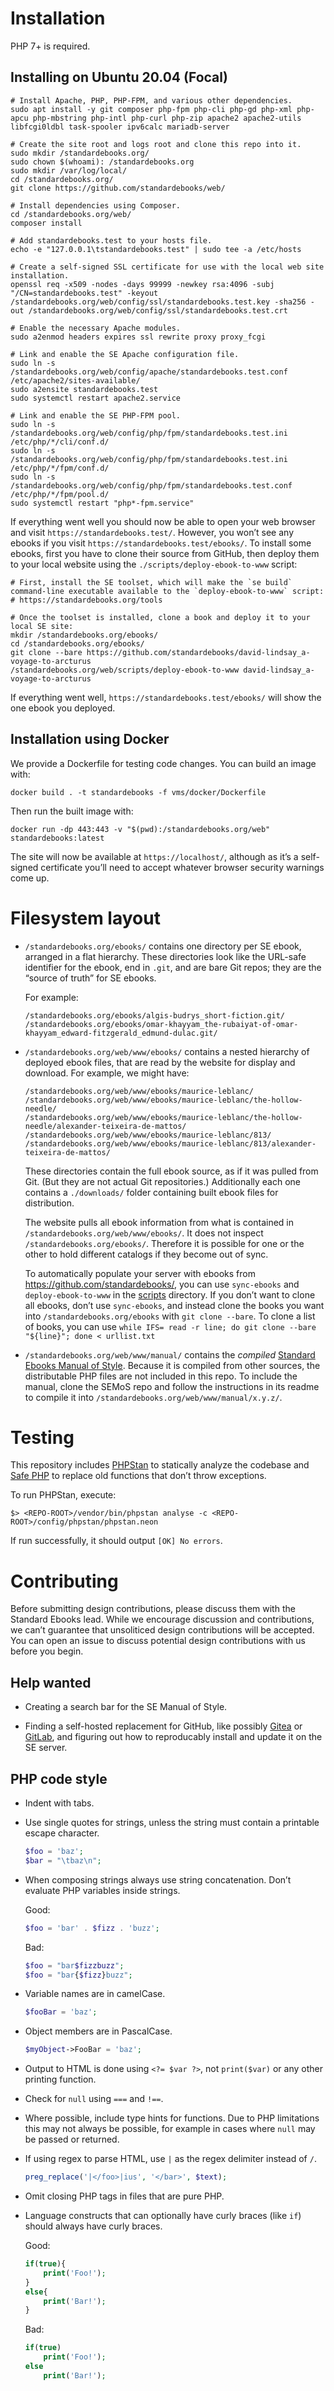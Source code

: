 # Installation

PHP 7+ is required.

## Installing on Ubuntu 20.04 (Focal)

```shell
# Install Apache, PHP, PHP-FPM, and various other dependencies.
sudo apt install -y git composer php-fpm php-cli php-gd php-xml php-apcu php-mbstring php-intl php-curl php-zip apache2 apache2-utils libfcgi0ldbl task-spooler ipv6calc mariadb-server

# Create the site root and logs root and clone this repo into it.
sudo mkdir /standardebooks.org/
sudo chown $(whoami): /standardebooks.org
sudo mkdir /var/log/local/
cd /standardebooks.org/
git clone https://github.com/standardebooks/web/

# Install dependencies using Composer.
cd /standardebooks.org/web/
composer install

# Add standardebooks.test to your hosts file.
echo -e "127.0.0.1\tstandardebooks.test" | sudo tee -a /etc/hosts

# Create a self-signed SSL certificate for use with the local web site installation.
openssl req -x509 -nodes -days 99999 -newkey rsa:4096 -subj "/CN=standardebooks.test" -keyout /standardebooks.org/web/config/ssl/standardebooks.test.key -sha256 -out /standardebooks.org/web/config/ssl/standardebooks.test.crt

# Enable the necessary Apache modules.
sudo a2enmod headers expires ssl rewrite proxy proxy_fcgi

# Link and enable the SE Apache configuration file.
sudo ln -s /standardebooks.org/web/config/apache/standardebooks.test.conf /etc/apache2/sites-available/
sudo a2ensite standardebooks.test
sudo systemctl restart apache2.service

# Link and enable the SE PHP-FPM pool.
sudo ln -s /standardebooks.org/web/config/php/fpm/standardebooks.test.ini /etc/php/*/cli/conf.d/
sudo ln -s /standardebooks.org/web/config/php/fpm/standardebooks.test.ini /etc/php/*/fpm/conf.d/
sudo ln -s /standardebooks.org/web/config/php/fpm/standardebooks.test.conf /etc/php/*/fpm/pool.d/
sudo systemctl restart "php*-fpm.service"
```

If everything went well you should now be able to open your web browser and visit `https://standardebooks.test/`. However, you won’t see any ebooks if you visit `https://standardebooks.test/ebooks/`. To install some ebooks, first you have to clone their source from GitHub, then deploy them to your local website using the `./scripts/deploy-ebook-to-www` script:

```shell
# First, install the SE toolset, which will make the `se build` command-line executable available to the `deploy-ebook-to-www` script:
# https://standardebooks.org/tools

# Once the toolset is installed, clone a book and deploy it to your local SE site:
mkdir /standardebooks.org/ebooks/
cd /standardebooks.org/ebooks/
git clone --bare https://github.com/standardebooks/david-lindsay_a-voyage-to-arcturus
/standardebooks.org/web/scripts/deploy-ebook-to-www david-lindsay_a-voyage-to-arcturus
```

If everything went well, `https://standardebooks.test/ebooks/` will show the one ebook you deployed.

## Installation using Docker

We provide a Dockerfile for testing code changes. You can build an image with:

```shell
docker build . -t standardebooks -f vms/docker/Dockerfile
```

Then run the built image with:

```shell
docker run -dp 443:443 -v "$(pwd):/standardebooks.org/web" standardebooks:latest
```

The site will now be available at `https://localhost/`, although as it’s a self-signed certificate you’ll need to accept whatever browser security warnings come up.

# Filesystem layout

-   `/standardebooks.org/ebooks/` contains one directory per SE ebook, arranged in a flat hierarchy. These directories look like the URL-safe identifier for the ebook, end in `.git`, and are bare Git repos; they are the “source of truth” for SE ebooks.

    For example:

    ````
    /standardebooks.org/ebooks/algis-budrys_short-fiction.git/
    /standardebooks.org/ebooks/omar-khayyam_the-rubaiyat-of-omar-khayyam_edward-fitzgerald_edmund-dulac.git/
    ````

-   `/standardebooks.org/web/www/ebooks/` contains a nested hierarchy of deployed ebook files, that are read by the website for display and download. For example, we might have:

    ````
    /standardebooks.org/web/www/ebooks/maurice-leblanc/
    /standardebooks.org/web/www/ebooks/maurice-leblanc/the-hollow-needle/
    /standardebooks.org/web/www/ebooks/maurice-leblanc/the-hollow-needle/alexander-teixeira-de-mattos/
    /standardebooks.org/web/www/ebooks/maurice-leblanc/813/
    /standardebooks.org/web/www/ebooks/maurice-leblanc/813/alexander-teixeira-de-mattos/
    ````

    These directories contain the full ebook source, as if it was pulled from Git. (But they are not actual Git repositories.) Additionally each one contains a `./downloads/` folder containing built ebook files for distribution.

    The website pulls all ebook information from what is contained in `/standardebooks.org/web/www/ebooks/`. It does not inspect `/standardebooks.org/ebooks/`. Therefore it is possible for one or the other to hold different catalogs if they become out of sync.

    To automatically populate your server with ebooks from https://github.com/standardebooks/, you can use `sync-ebooks` and `deploy-ebook-to-www` in the [scripts](scripts) directory. If you don’t want to clone all ebooks, don’t use `sync-ebooks`, and instead clone the books you want into `/standardebooks.org/ebooks` with `git clone --bare`. To clone a list of books, you can use `while IFS= read -r line; do git clone --bare "${line}"; done < urllist.txt`

-   `/standardebooks.org/web/www/manual/` contains the *compiled* [Standard Ebooks Manual of Style](https://github.com/standardebooks/manual). Because it is compiled from other sources, the distributable PHP files are not included in this repo. To include the manual, clone the SEMoS repo and follow the instructions in its readme to compile it into `/standardebooks.org/web/www/manual/x.y.z/`.

# Testing

This repository includes [PHPStan](https://github.com/phpstan/phpstan) to statically analyze the codebase and [Safe PHP](https://github.com/thecodingmachine/safe) to replace old functions that don’t throw exceptions.

To run PHPStan, execute:

```shell
$> <REPO-ROOT>/vendor/bin/phpstan analyse -c <REPO-ROOT>/config/phpstan/phpstan.neon
```

If run successfully, it should output `[OK] No errors`.

# Contributing

Before submitting design contributions, please discuss them with the Standard Ebooks lead. While we encourage discussion and contributions, we can’t guarantee that unsoliticed design contributions will be accepted. You can open an issue to discuss potential design contributions with us before you begin.

## Help wanted

- Creating a search bar for the SE Manual of Style.

- Finding a self-hosted replacement for GitHub, like possibly [Gitea](https://gitea.io/) or [GitLab](https://about.gitlab.com/), and figuring out how to reproducably install and update it on the SE server.

## PHP code style

- Indent with tabs.

-   Use single quotes for strings, unless the string must contain a printable escape character.

    ````php
    $foo = 'baz';
    $bar = "\tbaz\n";
    ````

-   When composing strings always use string concatenation. Don’t evaluate PHP variables inside strings.

    Good:

    ````php
    $foo = 'bar' . $fizz . 'buzz';
    ````

    Bad:

    ````php
    $foo = "bar$fizzbuzz";
    $foo = "bar{$fizz}buzz";
    ````

-   Variable names are in camelCase.

    ````php
    $fooBar = 'baz';
    ````

-   Object members are in PascalCase.

    ````php
    $myObject->FooBar = 'baz';
    ````

- Output to HTML is done using `<?= $var ?>`, not `print($var)` or any other printing function.

- Check for `null` using `===` and `!==`.

- Where possible, include type hints for functions. Due to PHP limitations this may not always be possible, for example in cases where `null` may be passed or returned.

-   If using regex to parse HTML, use `|` as the regex delimiter instead of `/`.

    ````php
    preg_replace('|</foo>|ius', '</bar>', $text);
    ````

-   Omit closing PHP tags in files that are pure PHP.

-   Language constructs that can optionally have curly braces (like `if`) should always have curly braces.

    Good:

    ````php
    if(true){
        print('Foo!');
    }
    else{
        print('Bar!');
    }
    ````

    Bad:

    ````php
    if(true)
        print('Foo!');
    else
        print('Bar!');
    ````
